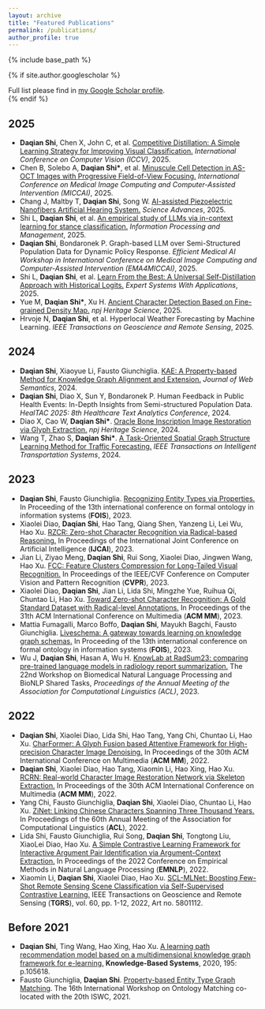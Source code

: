 ```yaml
---
layout: archive
title: "Featured Publications"
permalink: /publications/
author_profile: true
---
```


{% include base_path %}


{% if site.author.googlescholar %}
  <div class="wordwrap">Full list please find in <a href="{{site.author.googlescholar}}">my Google Scholar profile</a>.</div>
{% endif %}


## 2025

- **Daqian Shi**, Chen X, John C, et al. [Competitive Distillation: A Simple Learning Strategy for Improving Visual Classification.](https://arxiv.org/abs/2506.23285) *International Conference on Computer Vision (ICCV)*, 2025. <!-- (Core A* conference) -->
- Chen B, Solebo A, **Daqian Shi\***, et al. [Minuscule Cell Detection in AS-OCT Images with Progressive Field-of-View Focusing.](https://papers.miccai.org/miccai-2025/paper/2758_paper.pdf) *International Conference on Medical Image Computing and Computer-Assisted Intervention (MICCAI)*, 2025. <!-- (Core A conference) -->
- Chang J, Maltby T, **Daqian Shi**, Song W. [AI-assisted Piezoelectric Nanofibers Artificial Hearing System.](https://www.science.org/doi/10.1126/sciadv.adl2741) *Science Advances*, 2025. <!-- (WoS/SJR Q1 journal, IF = 15.1) -->
- Shi L, **Daqian Shi**, et al. [An empirical study of LLMs via in-context learning for stance classification.](https://www.sciencedirect.com/science/article/pii/S0306457325002638) *Information Processing and Management*, 2025. <!-- (WoS/SJR Q1 journal, IF = 8.0) -->
- **Daqian Shi**, Bondaronek P. Graph-based LLM over Semi-Structured Population Data for Dynamic Policy Response. *Efficient Medical AI Workshop in International Conference on Medical Image Computing and Computer-Assisted Intervention (EMA4MICCAI)*, 2025. <!-- (Core A conference) -->
- Shi L, **Daqian Shi**, et al. [Learn From the Best: A Universal Self-Distillation Approach with Historical Logits.](https://www.sciencedirect.com/science/article/abs/pii/S0957417425029550) *Expert Systems With Applications*, 2025. <!-- (WoS/SJR Q1 journal, IF = 7.5) -->
- Yue M, **Daqian Shi\***, Xu H. [Ancient Character Detection Based on Fine-grained Density Map.](https://www.nature.com/articles/s40494-025-01791-y) *npj Heritage Science*, 2025. <!-- (WoS/SJR Q1 journal, IF = 2.6) -->
- Hrvoje N, **Daqian Shi**, et al. Hyperlocal Weather Forecasting by Machine Learning. *IEEE Transactions on Geoscience and Remote Sensing*, 2025. <!-- (WoS/SJR Q1 journal, IF = 8.8) -->

## 2024
- **Daqian Shi**, Xiaoyue Li, Fausto Giunchiglia. [KAE: A Property-based Method for Knowledge Graph Alignment and Extension.](https://www.sciencedirect.com/science/article/pii/S1570826824000180) *Journal of Web Semantics*, 2024. <!-- (accepted, WoS/SJR Q2 journal) -->
- **Daqian Shi**, Diao X, Sun Y, Bondaronek P. Human Feedback in Public Health Events: In-Depth Insights from Semi-structured Population Data. *HealTAC 2025: 8th Healthcare Text Analytics Conference*, 2024.
- Diao X, Cao W, **Daqian Shi\***. [Oracle Bone Inscription Image Restoration via Glyph Extraction.](https://www.nature.com/articles/s40494-025-01795-8) *npj Heritage Science*, 2024. <!-- (WoS/SJR Q1 journal, IF = 2.6) -->
- Wang T, Zhao S, **Daqian Shi\***. [A Task-Oriented Spatial Graph Structure Learning Method for Traffic Forecasting.](https://ieeexplore.ieee.org/document/10887397) *IEEE Transactions on Intelligent Transportation Systems*, 2024. <!-- (WoS/SJR Q1 journal, IF = 8.5) -->


## 2023

- **Daqian Shi**, Fausto Giunchiglia. [Recognizing Entity Types via Properties.](https://ebooks.iospress.nl/volumearticle/66101) In Proceeding of the 13th international conference on formal ontology in information systems (**FOIS**), 2023. <!-- (Core A conference) -->
- Xiaolei Diao, **Daqian Shi**, Hao Tang, Qiang Shen, Yanzeng Li, Lei Wu, Hao Xu. [RZCR: Zero-shot Character Recognition via Radical-based Reasoning.](https://www.ijcai.org/proceedings/2023/73) In Proceedings of the International Joint Conference on Artificial Intelligence (**IJCAI**), 2023. <!-- (Core A* conference) -->
- Jian Li, Ziyao Meng, **Daqian Shi**, Rui Song, Xiaolei Diao, Jingwen Wang, Hao Xu. [FCC: Feature Clusters Compression for Long-Tailed Visual Recognition.](https://ieeexplore.ieee.org/document/10205436) In Proceedings of the IEEE/CVF Conference on Computer Vision and Pattern Recognition (**CVPR**), 2023. <!-- (Core A* conference) -->
- Xiaolei Diao, **Daqian Shi**, Jian Li, Lida Shi, Mingzhe Yue, Ruihua Qi, Chuntao Li, Hao Xu. [Toward Zero-shot Character Recognition: A Gold Standard Dataset with Radical-level Annotations.](https://dl.acm.org/doi/10.1145/3581783.3612201) In Proceedings of the 31th ACM International Conference on Multimedia (**ACM MM**), 2023. <!-- (Core A* conference) -->
- Mattia Fumagalli, Marco Boffo, **Daqian Shi**, Mayukh Bagchi, Fausto Giunchiglia. [Liveschema: A gateway towards learning on knowledge graph schemas.](https://iris.unitn.it/handle/11572/400999) In Proceeding of the 13th international conference on formal ontology in information systems (**FOIS**), 2023. <!-- (Core A conference) -->
- Wu J, **Daqian Shi**, Hasan A, Wu H. [KnowLab at RadSum23: comparing pre-trained language models in radiology report summarization.](https://aclanthology.org/2023.bionlp-1.54/) The 22nd Workshop on Biomedical Natural Language Processing and BioNLP Shared Tasks, *Proceedings of the Annual Meeting of the Association for Computational Linguistics (ACL)*, 2023. <!-- (Core A* conference) -->


## 2022

- **Daqian Shi**, Xiaolei Diao, Lida Shi, Hao Tang, Yang Chi, Chuntao Li, Hao Xu. [CharFormer: A Glyph Fusion based Attentive Framework for High-precision Character Image Denoising.](https://dl.acm.org/doi/10.1145/3503161.3548208) In Proceedings of the 30th ACM International Conference on Multimedia (**ACM MM**), 2022. <!-- (Core A* conference) -->
- **Daqian Shi**, Xiaolei Diao, Hao Tang, Xiaomin Li, Hao Xing, Hao Xu. [RCRN: Real-world Character Image Restoration Network via Skeleton Extraction.](https://dl.acm.org/doi/10.1145/3503161.3548344) In Proceedings of the 30th ACM International Conference on Multimedia (**ACM MM**), 2022. <!-- (Core A* conference) -->
- Yang Chi, Fausto Giunchiglia, **Daqian Shi**, Xiaolei Diao, Chuntao Li, Hao Xu. [ZiNet: Linking Chinese Characters Spanning Three Thousand Years.](https://aclanthology.org/2022.findings-acl.242/) In Proceedings of the 60th Annual Meeting of the Association for Computational Linguistics (**ACL**), 2022. <!-- (Core A* conference) -->
- Lida Shi, Fausto Giunchiglia, Rui Song, **Daqian Shi**, Tongtong Liu, XiaoLei Diao, Hao Xu. [A Simple Contrastive Learning Framework for Interactive Argument Pair Identification via Argument-Context Extraction.](https://aclanthology.org/2022.emnlp-main.681) In Proceedings of the 2022 Conference on Empirical Methods in Natural Language Processing (**EMNLP**), 2022. <!-- (Core A conference) -->
- Xiaomin Li, **Daqian Shi**, Xiaolei Diao, Hao Xu. [SCL-MLNet: Boosting Few-Shot Remote Sensing Scene Classification via Self-Supervised Contrastive Learning.](https://ieeexplore.ieee.org/document/9535146) IEEE Transactions on Geoscience and Remote Sensing (**TGRS**), vol. 60, pp. 1-12, 2022, Art no. 5801112. <!-- (WoS/SJR Q1 journal, IF = 8.8) -->

## Before 2021

- **Daqian Shi**, Ting Wang, Hao Xing, Hao Xu. [A learning path recommendation model based on a multidimensional knowledge graph framework for e-learning.](https://www.sciencedirect.com/science/article/abs/pii/S095070512030085X) **Knowledge-Based Systems**, 2020, 195: p.105618. <!-- (WoS/SJR Q1 journal, IF = 8.8, citations 200+) -->
- Fausto Giunchiglia, **Daqian Shi**. [Property-based Entity Type Graph Matching](https://arxiv.org/abs/2109.09140). The 16th International Workshop on Ontology Matching co-located with the 20th ISWC, 2021. <!-- (Core A conference) -->





<!-- New style rendering if publication categories are defined -->
<!-- {% if site.publication_category %}
  {% for category in site.publication_category  %}
    {% assign title_shown = false %}
    {% for post in site.publications reversed %}
      {% if post.category != category[0] %}
        {% continue %}
      {% endif %}
      {% unless title_shown %}
        <h2>{{ category[1].title }}</h2><hr />
        {% assign title_shown = true %}
      {% endunless %}
      {% include archive-single.html %}
    {% endfor %}
  {% endfor %}
{% else %}
  {% for post in site.publications reversed %}
    {% include archive-single.html %}
  {% endfor %}
{% endif %} -->



